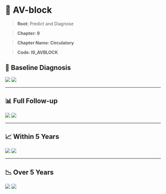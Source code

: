 # 🧬 AV-block
    
> **Root:** Predict and Diagnose

> **Chapter: 9**

> **Chapter Name: Circulatory**

> **Code: I9_AVBLOCK**

## 🧪 Baseline Diagnosis

<img src="/Predict/Figures/Baseline/IMP/I9_AVBLOCK.png" />

<CsvTableIMP src="/Predict_Data/Baseline/IMP/IMP_I9_AVBLOCK.csv" label="🔍 View full results" />

<img src="/Predict/Figures/Baseline/ROC/I9_AVBLOCK.png" />

<CsvTableROC src="/Predict_Data/Baseline/EVA/I9_AVBLOCK.csv" label="🔍 View full results" />

---

## 📊 Full Follow-up

<img src="/Predict/Figures/ALL/IMP/I9_AVBLOCK.png" />

<CsvTableIMP src="/Predict_Data/ALL/IMP/IMP_I9_AVBLOCK.csv" label="🔍 View full results" />

<img src="/Predict/Figures/ALL/ROC/I9_AVBLOCK.png" />

<CsvTableROC src="/Predict_Data/ALL/EVA/I9_AVBLOCK.csv" label="🔍 View full results" />

---

## 📈 Within 5 Years

<img src="/Predict/Figures/FYears/IMP/I9_AVBLOCK.png" />

<CsvTableIMP src="/Predict_Data/FYears/IMP/IMP_I9_AVBLOCK.csv" label="🔍 View full results" />

<img src="/Predict/Figures/FYears/ROC/I9_AVBLOCK.png" />

<CsvTableROC src="/Predict_Data/FYears/EVA/I9_AVBLOCK.csv" label="🔍 View full results" />

---

## 📉 Over 5 Years

<img src="/Predict/Figures/OverFYears/IMP/I9_AVBLOCK.png" />

<CsvTableIMP src="/Predict_Data/OverFYears/IMP/IMP_I9_AVBLOCK.csv" label="🔍 View full results" />

<img src="/Predict/Figures/OverFYears/ROC/I9_AVBLOCK.png" />

<CsvTableROC src="/Predict_Data/OverFYears/EVA/I9_AVBLOCK.csv" label="🔍 View full results" />
